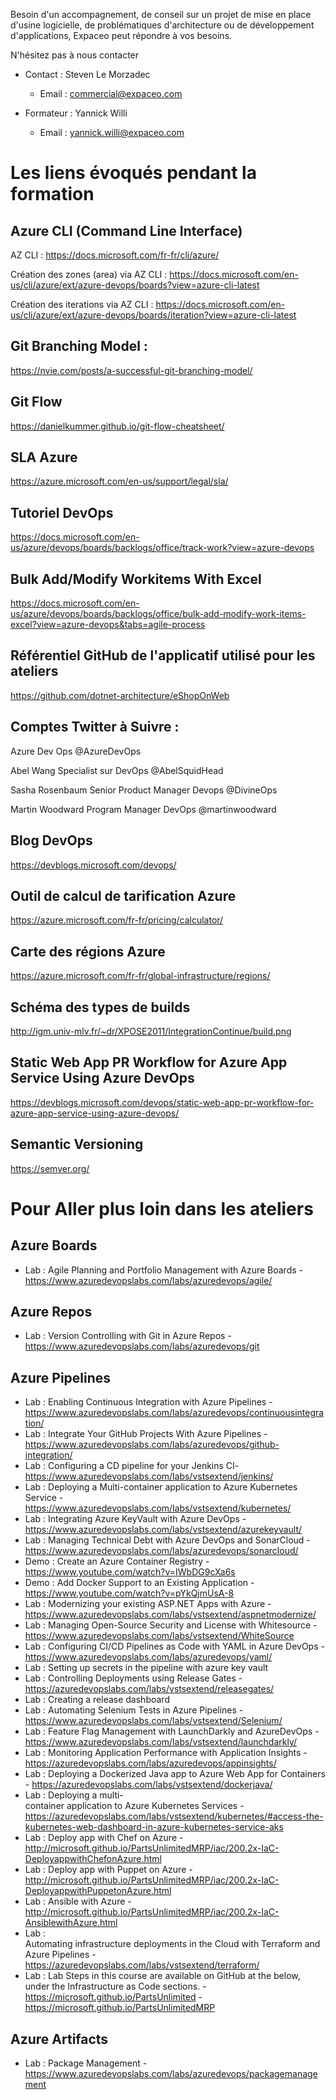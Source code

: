 Besoin d'un accompagnement, de conseil sur un projet de mise en place d'usine logicielle, de problématiques d'architecture ou de développement d'applications, 
Expaceo peut répondre à vos besoins.

N'hésitez pas à nous contacter

- Contact : Steven Le Morzadec 
  - Email : commercial@expaceo.com

- Formateur : Yannick Willi
  - Email : yannick.willi@expaceo.com

# Les liens évoqués pendant la formation

## Azure CLI (Command Line Interface) ##
AZ CLI :
https://docs.microsoft.com/fr-fr/cli/azure/

Création des zones (area) via AZ CLI :
https://docs.microsoft.com/en-us/cli/azure/ext/azure-devops/boards?view=azure-cli-latest

Création des iterations via AZ CLI :
https://docs.microsoft.com/en-us/cli/azure/ext/azure-devops/boards/iteration?view=azure-cli-latest

## Git Branching Model : 
https://nvie.com/posts/a-successful-git-branching-model/

## Git Flow 
https://danielkummer.github.io/git-flow-cheatsheet/

## SLA Azure
https://azure.microsoft.com/en-us/support/legal/sla/

## Tutoriel DevOps
https://docs.microsoft.com/en-us/azure/devops/boards/backlogs/office/track-work?view=azure-devops

## Bulk Add/Modify Workitems With Excel
https://docs.microsoft.com/en-us/azure/devops/boards/backlogs/office/bulk-add-modify-work-items-excel?view=azure-devops&tabs=agile-process

## Référentiel GitHub de l'applicatif utilisé pour les ateliers 
https://github.com/dotnet-architecture/eShopOnWeb

## Comptes Twitter à Suivre :

Azure Dev Ops
@AzureDevOps

Abel Wang
Specialist sur DevOps
@AbelSquidHead

Sasha Rosenbaum
Senior Product Manager Devops
@DivineOps

Martin Woodward
Program Manager DevOps
@martinwoodward

## Blog DevOps
https://devblogs.microsoft.com/devops/

## Outil de calcul de tarification Azure 
https://azure.microsoft.com/fr-fr/pricing/calculator/

## Carte des régions Azure
https://azure.microsoft.com/fr-fr/global-infrastructure/regions/

## Schéma des types de builds
http://igm.univ-mlv.fr/~dr/XPOSE2011/IntegrationContinue/build.png

## Static Web App PR Workflow for Azure App Service Using Azure DevOps
https://devblogs.microsoft.com/devops/static-web-app-pr-workflow-for-azure-app-service-using-azure-devops/

## Semantic Versioning
https://semver.org/

# Pour Aller plus loin dans les ateliers

## Azure Boards
- Lab : Agile Planning and Portfolio Management with Azure Boards - https://www.azuredevopslabs.com/labs/azuredevops/agile/

## Azure Repos
- Lab : Version Controlling with Git in Azure Repos - https://www.azuredevopslabs.com/labs/azuredevops/git

## Azure Pipelines
- Lab : Enabling Continuous Integration with Azure Pipelines - https://www.azuredevopslabs.com/labs/azuredevops/continuousintegration/
- Lab : Integrate Your GitHub Projects With Azure Pipelines - https://www.azuredevopslabs.com/labs/azuredevops/github-integration/
- Lab : Configuring a CD pipeline for your Jenkins CI- https://www.azuredevopslabs.com/labs/vstsextend/jenkins/ 
- Lab : Deploying a Multi-container application to Azure Kubernetes Service - https://www.azuredevopslabs.com/labs/vstsextend/kubernetes/
- Lab : Integrating Azure KeyVault with Azure DevOps - https://www.azuredevopslabs.com/labs/vstsextend/azurekeyvault/
- Lab : Managing Technical Debt with Azure DevOps and SonarCloud -https://www.azuredevopslabs.com/labs/azuredevops/sonarcloud/
- Demo : Create an Azure Container Registry - https://www.youtube.com/watch?v=IWbDG9cXa6s
- Demo : Add Docker Support to an Existing Application - https://www.youtube.com/watch?v=pYkQjmUsA-8
- Lab : Modernizing your existing ASP.NET Apps with Azure -https://www.azuredevopslabs.com/labs/vstsextend/aspnetmodernize/
- Lab : Managing Open-Source Security and License with Whitesource - https://www.azuredevopslabs.com/labs/vstsextend/WhiteSource
- Lab : Configuring CI/CD Pipelines as Code with YAML in Azure DevOps - https://www.azuredevopslabs.com/labs/azuredevops/yaml/
- Lab : Setting up secrets in the pipeline with azure key vault
- Lab : Controlling Deployments using Release Gates - https://azuredevopslabs.com/labs/vstsextend/releasegates/
- Lab : Creating a release dashboard
- Lab : Automating Selenium Tests in Azure Pipelines - https://www.azuredevopslabs.com/labs/vstsextend/Selenium/
- Lab : Feature Flag Management with LaunchDarkly and AzureDevOps - https://www.azuredevopslabs.com/labs/vstsextend/launchdarkly/
- Lab : Monitoring Application Performance with Application Insights - https://azuredevopslabs.com/labs/azuredevops/appinsights/
- Lab : Deploying a Dockerized Java app to Azure Web App for Containers - https://azuredevopslabs.com/labs/vstsextend/dockerjava/
- Lab : Deploying a multi-container application to Azure Kubernetes Services - https://azuredevopslabs.com/labs/vstsextend/kubernetes/#access-the-kubernetes-web-dashboard-in-azure-kubernetes-service-aks
- Lab : Deploy app with Chef on Azure - http://microsoft.github.io/PartsUnlimitedMRP/iac/200.2x-IaC-DeployappwithChefonAzure.html
- Lab : Deploy app with Puppet on Azure - http://microsoft.github.io/PartsUnlimitedMRP/iac/200.2x-IaC-DeployappwithPuppetonAzure.html
- Lab : Ansible with Azure - http://microsoft.github.io/PartsUnlimitedMRP/iac/200.2x-IaC-AnsiblewithAzure.html
- Lab : Automating infrastructure deployments in the Cloud with Terraform and Azure Pipelines - https://azuredevopslabs.com/labs/vstsextend/terraform/
- Lab : Lab Steps in this course are available on GitHub at the below, under the Infrastructure as Code sections. - https://microsoft.github.io/PartsUnlimited - https://microsoft.github.io/PartsUnlimitedMRP

## Azure Artifacts
- Lab : Package Management - https://www.azuredevopslabs.com/labs/azuredevops/packagemanagement

